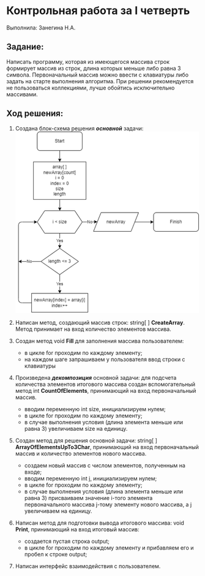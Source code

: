 # Контрольная работа за I четверть
Выполнила: Занегина Н.А.

## Задание:
Написать программу, которая из имеющегося массива строк формирует массив из строк, длина которых меньше либо равна 3 символа. Первоначальный массив можно ввести с клавиатуры либо задать на старте выполнения алгоритма. При решении рекомендуется не пользоваться коллекциями, лучше обойтись исключительно массивами.

## Ход решения:
1. Создана блок-схема решения __*основной*__ задачи:
![block_diagram](blockDiagram.drawio.png)

2. Написан метод, создающий массив строк: string[ ] __CreateArray__. Метод принимает на вход количество элементов массива. 

3. Создан метод void __Fill__ для заполнения массива пользователем:
   * в цикле for проходим по каждому элементу;
   * на каждом шаге запрашиваем у пользователя ввод строки с клавиатуры

4. Произведена __*декомпозиция*__ основной задачи: для подсчета количества элементов итогового массива создан вспомогательный метод int __CountOfElements__, принимающий на вход первоначальный массив.
   * вводим переменную int size, инициализируем нулем;
   * в цикле for проходим по каждому элементу;
   * в случае выполнения условия (длина элемента меньше или равна 3) увеличиваем size на единицу.

5. Создан метод для решения основной задачи: string[ ] __ArrayOfElementsUpTo3Char__, принимающий на вход первоначальный массив и количество элементов нового массива.
   * создаем новый массив с числом элементов, полученным на входе;
   * вводим переменную int j, инициализируем нулем;
   * в цикле for проходим по каждому элементу;
   * в случае выполнения условия (длина элемента меньше или равна 3) присваиваем значение i-того элемента первоначального массива j-тому элементу нового массива, а j увеличиваем на единицу.

6. Написан метод для подготовки вывода итогового массива: void __Print__, принимающий на вход итоговый массив:
   * создается пустая строка output;
   * в цикле for проходим по каждому элементу и прибавляем его и пробел к строке output;

7. Написан интерфейс взаимодействия с пользователем.